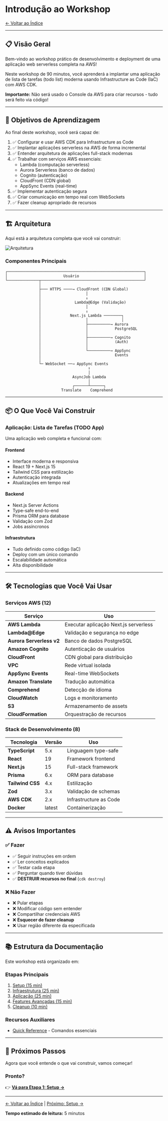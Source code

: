 # Introdução ao Workshop

[← Voltar ao Índice](README.md)

---

## 📋 Visão Geral

Bem-vindo ao workshop prático de desenvolvimento e deployment de uma aplicação web serverless completa na AWS!

Neste workshop de 90 minutos, você aprenderá a implantar uma aplicação de lista de tarefas (todo list) moderna usando Infrastructure as Code (IaC) com AWS CDK.

**Importante:** Não será usado o Console da AWS para criar recursos - tudo será feito via código!

---

## 🎯 Objetivos de Aprendizagem

Ao final deste workshop, você será capaz de:

1. ✅ Configurar e usar AWS CDK para Infrastructure as Code
2. ✅ Implantar aplicações serverless na AWS de forma incremental
3. ✅ Entender arquitetura de aplicações full-stack modernas
4. ✅ Trabalhar com serviços AWS essenciais:
   - Lambda (computação serverless)
   - Aurora Serverless (banco de dados)
   - Cognito (autenticação)
   - CloudFront (CDN global)
   - AppSync Events (real-time)
5. ✅ Implementar autenticação segura
6. ✅ Criar comunicação em tempo real com WebSockets
7. ✅ Fazer cleanup apropriado de recursos

---

## 🏗️ Arquitetura

Aqui está a arquitetura completa que você vai construir:

![Arquitetura](../imgs/architecture.png)

### Componentes Principais

```
┌─────────────────────────────────────────────────────────────┐
│                         Usuário                             │
└──────────────┬──────────────────────────────────────────────┘
               │
               ├─── HTTPS ────→ CloudFront (CDN Global)
               │                    │
               │                    ↓
               │               Lambda@Edge (Validação)
               │                    │
               │                    ↓
               │             Next.js Lambda ────────┐
               │                    │               │
               │                    ├──────────→ Aurora
               │                    │            PostgreSQL
               │                    │
               │                    ├──────────→ Cognito
               │                    │            (Auth)
               │                    │
               │                    └──────────→ AppSync
               │                                 Events
               │
               └─ WebSocket ──→ AppSync Events
                                     ↑
                                     │
                              AsyncJob Lambda
                                     │
                              ┌──────┴──────┐
                         Translate    Comprehend
```

---

## 📦 O Que Você Vai Construir

### Aplicação: Lista de Tarefas (TODO App)

Uma aplicação web completa e funcional com:

#### Frontend
- Interface moderna e responsiva
- React 19 + Next.js 15
- Tailwind CSS para estilização
- Autenticação integrada
- Atualizações em tempo real

#### Backend
- Next.js Server Actions
- Type-safe end-to-end
- Prisma ORM para database
- Validação com Zod
- Jobs assíncronos

#### Infraestrutura
- Tudo definido como código (IaC)
- Deploy com um único comando
- Escalabilidade automática
- Alta disponibilidade

---

## 🛠️ Tecnologias que Você Vai Usar

### Serviços AWS (12)

| Serviço | Uso |
|---------|-----|
| **AWS Lambda** | Executar aplicação Next.js serverless |
| **Lambda@Edge** | Validação e segurança no edge |
| **Aurora Serverless v2** | Banco de dados PostgreSQL |
| **Amazon Cognito** | Autenticação de usuários |
| **CloudFront** | CDN global para distribuição |
| **VPC** | Rede virtual isolada |
| **AppSync Events** | Real-time WebSockets |
| **Amazon Translate** | Tradução automática |
| **Comprehend** | Detecção de idioma |
| **CloudWatch** | Logs e monitoramento |
| **S3** | Armazenamento de assets |
| **CloudFormation** | Orquestração de recursos |

### Stack de Desenvolvimento (8)

| Tecnologia | Versão | Uso |
|------------|--------|-----|
| **TypeScript** | 5.x | Linguagem type-safe |
| **React** | 19 | Framework frontend |
| **Next.js** | 15 | Full-stack framework |
| **Prisma** | 6.x | ORM para database |
| **Tailwind CSS** | 4.x | Estilização |
| **Zod** | 3.x | Validação de schemas |
| **AWS CDK** | 2.x | Infrastructure as Code |
| **Docker** | latest | Containerização |

---

## ⚠️ Avisos Importantes

### ✅ Fazer

- ✅ Seguir instruções em ordem
- ✅ Ler conceitos explicados
- ✅ Testar cada etapa
- ✅ Perguntar quando tiver dúvidas
- ✅ **DESTRUIR recursos no final** (`cdk destroy`)

### ❌ Não Fazer

- ❌ Pular etapas
- ❌ Modificar código sem entender
- ❌ Compartilhar credenciais AWS
- ❌ **Esquecer de fazer cleanup**
- ❌ Usar região diferente da especificada

---

## 📚 Estrutura da Documentação

Este workshop está organizado em:

### Etapas Principais
1. [Setup (15 min)](01-setup.md)
2. [Infraestrutura (25 min)](02-infrastructure.md)
3. [Aplicação (25 min)](03-application.md)
4. [Features Avançadas (15 min)](04-advanced-features.md)
5. [Cleanup (10 min)](05-cleanup.md)

### Recursos Auxiliares
- [Quick Reference](quick-reference.md) - Comandos essenciais

---

## 🚀 Próximos Passos

Agora que você entende o que vai construir, vamos começar!

### Pronto?

👉 **[Vá para Etapa 1: Setup →](01-setup.md)**

---

[← Voltar ao Índice](README.md) | [Próximo: Setup →](01-setup.md)

**Tempo estimado de leitura:** 5 minutos
